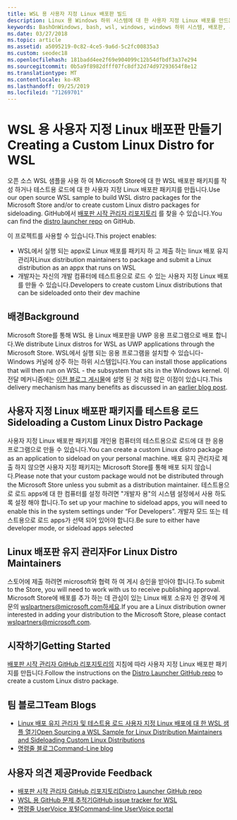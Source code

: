 ```yaml
---
title: WSL 용 사용자 지정 Linux 배포판 빌드
description: Linux 용 Windows 하위 시스템에 대 한 사용자 지정 Linux 배포를 만드는 방법에 대해 알아봅니다.
keywords: BashOnWindows, bash, wsl, windows, windows 하위 시스템, 배포판, 사용자 지정
ms.date: 03/27/2018
ms.topic: article
ms.assetid: a5095219-0c82-4ce5-9a6d-5c2fc00835a3
ms.custom: seodec18
ms.openlocfilehash: 181badd4ee2f69e904099c12b54dfbdf3a37e294
ms.sourcegitcommit: 0b5a9f8982dfff07fc8df32d74d97293654f8e12
ms.translationtype: MT
ms.contentlocale: ko-KR
ms.lasthandoff: 09/25/2019
ms.locfileid: "71269701"
---
```

# <a name="creating-a-custom-linux-distro-for-wsl"></a><span data-ttu-id="6abb7-104">WSL 용 사용자 지정 Linux 배포판 만들기</span><span class="sxs-lookup"><span data-stu-id="6abb7-104">Creating a Custom Linux Distro for WSL</span></span>

<span data-ttu-id="6abb7-105">오픈 소스 WSL 샘플을 사용 하 여 Microsoft Store에 대 한 WSL 배포판 패키지를 작성 하거나 테스트용 로드에 대 한 사용자 지정 Linux 배포판 패키지를 만듭니다.</span><span class="sxs-lookup"><span data-stu-id="6abb7-105">Use our open source WSL sample to build WSL distro packages for the Microsoft Store and/or to create custom Linux distro packages for sideloading.</span></span> <span data-ttu-id="6abb7-106">GitHub에서 [배포판 시작 관리자 리포지토리](https://github.com/Microsoft/WSL-DistroLauncher) 를 찾을 수 있습니다.</span><span class="sxs-lookup"><span data-stu-id="6abb7-106">You can find the [distro launcher repo](https://github.com/Microsoft/WSL-DistroLauncher) on GitHub.</span></span>

<span data-ttu-id="6abb7-107">이 프로젝트를 사용할 수 있습니다.</span><span class="sxs-lookup"><span data-stu-id="6abb7-107">This project enables:</span></span>
* <span data-ttu-id="6abb7-108">WSL에서 실행 되는 appx로 Linux 배포를 패키지 하 고 제출 하는 linux 배포 유지 관리자</span><span class="sxs-lookup"><span data-stu-id="6abb7-108">Linux distribution maintainers to package and submit a Linux distribution as an appx that runs on WSL</span></span>
* <span data-ttu-id="6abb7-109">개발자는 자신의 개발 컴퓨터에 테스트용으로 로드 수 있는 사용자 지정 Linux 배포를 만들 수 있습니다.</span><span class="sxs-lookup"><span data-stu-id="6abb7-109">Developers to create custom Linux distributions that can be sideloaded onto their dev machine</span></span>

## <a name="background"></a><span data-ttu-id="6abb7-110">배경</span><span class="sxs-lookup"><span data-stu-id="6abb7-110">Background</span></span>
<span data-ttu-id="6abb7-111">Microsoft Store를 통해 WSL 용 Linux 배포판을 UWP 응용 프로그램으로 배포 합니다.</span><span class="sxs-lookup"><span data-stu-id="6abb7-111">We distribute Linux distros for WSL as UWP applications through the Microsoft Store.</span></span> <span data-ttu-id="6abb7-112">WSL에서 실행 되는 응용 프로그램을 설치할 수 있습니다-Windows 커널에 상주 하는 하위 시스템입니다.</span><span class="sxs-lookup"><span data-stu-id="6abb7-112">You can install those applications that will then run on WSL - the subsystem that sits in the Windows kernel.</span></span> <span data-ttu-id="6abb7-113">이 전달 메커니즘에는 [이전 블로그 게시물](https://blogs.msdn.microsoft.com/commandline/2017/07/10/ubuntu-now-available-from-the-windows-store/)에 설명 된 것 처럼 많은 이점이 있습니다.</span><span class="sxs-lookup"><span data-stu-id="6abb7-113">This delivery mechanism has many benefits as discussed in an [earlier blog post](https://blogs.msdn.microsoft.com/commandline/2017/07/10/ubuntu-now-available-from-the-windows-store/).</span></span>

## <a name="sideloading-a-custom-linux-distro-package"></a><span data-ttu-id="6abb7-114">사용자 지정 Linux 배포판 패키지를 테스트용 로드</span><span class="sxs-lookup"><span data-stu-id="6abb7-114">Sideloading a Custom Linux Distro Package</span></span>
<span data-ttu-id="6abb7-115">사용자 지정 Linux 배포판 패키지를 개인용 컴퓨터의 테스트용으로 로드에 대 한 응용 프로그램으로 만들 수 있습니다.</span><span class="sxs-lookup"><span data-stu-id="6abb7-115">You can create a custom Linux distro package as an application to sideload on your personal machine.</span></span> <span data-ttu-id="6abb7-116">배포 유지 관리자로 제출 하지 않으면 사용자 지정 패키지는 Microsoft Store를 통해 배포 되지 않습니다.</span><span class="sxs-lookup"><span data-stu-id="6abb7-116">Please note that your custom package would not be distributed through the Microsoft Store unless you submit as a distribution maintainer.</span></span>
<span data-ttu-id="6abb7-117">테스트용으로 로드 apps에 대 한 컴퓨터를 설정 하려면 "개발자 용"의 시스템 설정에서 사용 하도록 설정 해야 합니다.</span><span class="sxs-lookup"><span data-stu-id="6abb7-117">To set up your machine to sideload apps, you will need to enable this in the system settings under “For Developers”.</span></span>  <span data-ttu-id="6abb7-118">개발자 모드 또는 테스트용으로 로드 apps가 선택 되어 있어야 합니다.</span><span class="sxs-lookup"><span data-stu-id="6abb7-118">Be sure to either have developer mode, or sideload apps selected</span></span>

## <a name="for-linux-distro-maintainers"></a><span data-ttu-id="6abb7-119">Linux 배포판 유지 관리자</span><span class="sxs-lookup"><span data-stu-id="6abb7-119">For Linux Distro Maintainers</span></span>
<span data-ttu-id="6abb7-120">스토어에 제출 하려면 microsoft와 협력 하 여 게시 승인을 받아야 합니다.</span><span class="sxs-lookup"><span data-stu-id="6abb7-120">To submit to the Store, you will need to work with us to receive publishing approval.</span></span> <span data-ttu-id="6abb7-121">Microsoft Store에 배포를 추가 하는 데 관심이 있는 Linux 배포 소유자 인 경우에 게 문의 wslpartners@microsoft.com하세요.</span><span class="sxs-lookup"><span data-stu-id="6abb7-121">If you are a Linux distribution owner interested in adding your distribution to the Microsoft Store, please contact wslpartners@microsoft.com.</span></span>

## <a name="getting-started"></a><span data-ttu-id="6abb7-122">시작하기</span><span class="sxs-lookup"><span data-stu-id="6abb7-122">Getting Started</span></span>
<span data-ttu-id="6abb7-123">[배포판 시작 관리자 GitHub 리포지토리의](https://github.com/Microsoft/WSL-DistroLauncher) 지침에 따라 사용자 지정 Linux 배포판 패키지를 만듭니다.</span><span class="sxs-lookup"><span data-stu-id="6abb7-123">Follow the instructions on the [Distro Launcher GitHub repo](https://github.com/Microsoft/WSL-DistroLauncher) to create a custom Linux distro package.</span></span>

 
## <a name="team-blogs"></a><span data-ttu-id="6abb7-124">팀 블로그</span><span class="sxs-lookup"><span data-stu-id="6abb7-124">Team Blogs</span></span>
*  [<span data-ttu-id="6abb7-125">Linux 배포 유지 관리자 및 테스트용 로드 사용자 지정 Linux 배포에 대 한 WSL 샘플 열기</span><span class="sxs-lookup"><span data-stu-id="6abb7-125">Open Sourcing a WSL Sample for Linux Distribution Maintainers and Sideloading Custom Linux Distributions</span></span>](https://blogs.msdn.microsoft.com/commandline/2018/03/26/wsl-distro-launcher/)
* [<span data-ttu-id="6abb7-126">명령줄 블로그</span><span class="sxs-lookup"><span data-stu-id="6abb7-126">Command-Line blog</span></span>](https://blogs.msdn.microsoft.com/commandline/)

## <a name="provide-feedback"></a><span data-ttu-id="6abb7-127">사용자 의견 제공</span><span class="sxs-lookup"><span data-stu-id="6abb7-127">Provide Feedback</span></span>
* [<span data-ttu-id="6abb7-128">배포판 시작 관리자 GitHub 리포지토리</span><span class="sxs-lookup"><span data-stu-id="6abb7-128">Distro Launcher GitHub repo</span></span>](https://github.com/Microsoft/WSL-DistroLauncher)
* [<span data-ttu-id="6abb7-129">WSL 용 GitHub 문제 추적기</span><span class="sxs-lookup"><span data-stu-id="6abb7-129">GitHub issue tracker for WSL</span></span>](https://github.com/Microsoft/BashOnWindows/issues)
* [<span data-ttu-id="6abb7-130">명령줄 UserVoice 포털</span><span class="sxs-lookup"><span data-stu-id="6abb7-130">Command-line UserVoice portal</span></span>](https://wpdev.uservoice.com/forums/266908-command-prompt-console-bash-on-ubuntu-on-windo/category/161892-bash)
